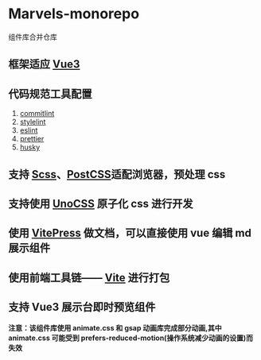 # Marvels-monorepo

组件库合并仓库

## 框架适应 [Vue3](https://vuejs.org/)

## 代码规范工具配置

1. [commitlint](https://www.npmjs.com/package/commitlint)
2. [stylelint](https://www.npmjs.com/package/stylelint)
3. [eslint](https://www.npmjs.com/package/eslint)
4. [prettier](https://www.npmjs.com/package/prettier)
5. [husky](https://www.npmjs.com/package/husky)

## 支持 [Scss](https://sass-lang.com/)、[PostCSS](https://postcss.org/)适配浏览器，预处理 css

## 支持使用 [UnoCSS](https://unocss.dev/) 原子化 css 进行开发

## 使用 [VitePress](https://vitepress.dev/) 做文档，可以直接使用 vue 编辑 md 展示组件

## 使用前端工具链—— [Vite](https://cn.vitejs.dev/) 进行打包

## 支持 Vue3 展示台即时预览组件

**注意：该组件库使用 animate.css 和 gsap 动画库完成部分动画,其中 animate.css 可能受到 prefers-reduced-motion(操作系统减少动画的设置)而失效**
